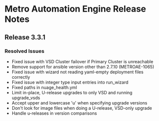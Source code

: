 # Metro Automation Engine Release Notes

## Release 3.3.1

### Resolved Issues
* Fixed issue with VSD Cluster failover if Primary Cluster is unreachable
* Remove support for ansible version other than 2.7.10 (METROAE-1065)
* Fixed issue with wizard not reading yaml-empty deployment files correctly
* Fixed issue with integer type input entries into run_wizard
* Fixed paths in nuage_health.yml
* Limit in-place, U-release upgrades to only VSD and running upgrade_vsds
* Accept upper and lowercase 'u' when specifying upgrade versions
* Don't look for image files when doing a U-release, VSD-only upgrade
* Handle u-releases in version comparisons
